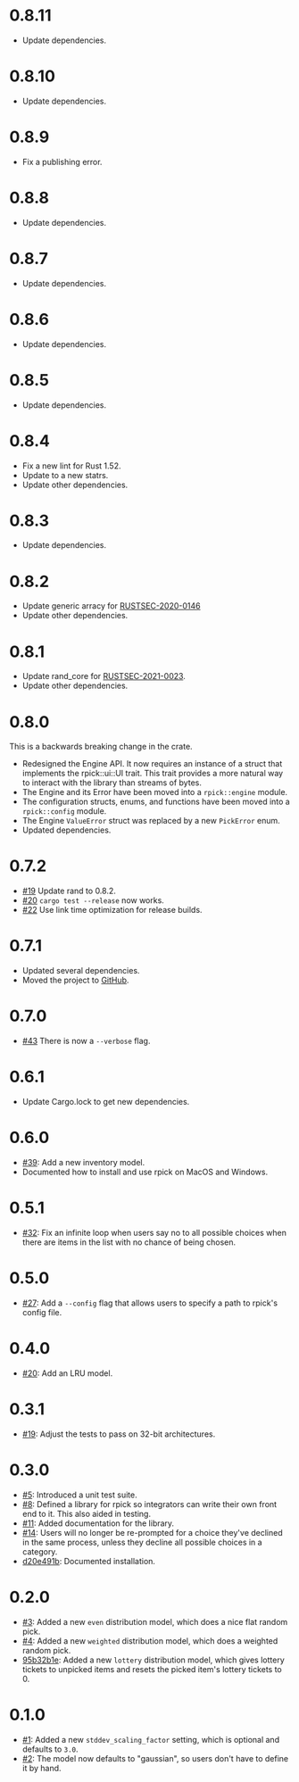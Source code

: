 # 0.8.11

* Update dependencies.


# 0.8.10

* Update dependencies.


# 0.8.9

* Fix a publishing error.


# 0.8.8

* Update dependencies.


# 0.8.7

* Update dependencies.


# 0.8.6

* Update dependencies.


# 0.8.5

* Update dependencies.


# 0.8.4

* Fix a new lint for Rust 1.52.
* Update to a new statrs.
* Update other dependencies.


# 0.8.3

* Update dependencies.


# 0.8.2

* Update generic arracy for
  [RUSTSEC-2020-0146](https://rustsec.org/advisories/RUSTSEC-2020-0146.html)
* Update other dependencies.


# 0.8.1

* Update rand_core for [RUSTSEC-2021-0023](https://rustsec.org/advisories/RUSTSEC-2021-0023).
* Update other dependencies.


# 0.8.0

This is a backwards breaking change in the crate.

* Redesigned the Engine API. It now requires an instance of a struct that implements the
  rpick::ui::UI trait. This trait provides a more natural way to interact with the library than
  streams of bytes.
* The Engine and its Error have been moved into a `rpick::engine` module.
* The configuration structs, enums, and functions have been moved into a `rpick::config` module.
* The Engine `ValueError` struct was replaced by a new `PickError` enum.
* Updated dependencies.


# 0.7.2

* [#19](https://github.com/bowlofeggs/rpick/issues/19) Update rand to 0.8.2.
* [#20](https://github.com/bowlofeggs/rpick/issues/20) `cargo test --release` now works.
* [#22](https://github.com/bowlofeggs/rpick/pull/22) Use link time optimization for release builds.


# 0.7.1

* Updated several dependencies.
* Moved the project to [GitHub](https://github.com/bowlofeggs/rpick).


# 0.7.0

* [#43](https://gitlab.com/bowlofeggs/rpick/-/merge_requests/43) There is now a ```--verbose```
  flag.


# 0.6.1

* Update Cargo.lock to get new dependencies.


# 0.6.0

* [#39](https://gitlab.com/bowlofeggs/rpick/-/merge_requests/39): Add a new inventory model.
* Documented how to install and use rpick on MacOS and Windows.


# 0.5.1

* [#32](https://gitlab.com/bowlofeggs/rpick/-/merge_requests/32): Fix an infinite loop when users
  say no to all possible choices when there are items in the list with no chance of being chosen.


# 0.5.0

* [#27](https://gitlab.com/bowlofeggs/rpick/merge_requests/27): Add a ```--config``` flag that
  allows users to specify a path to rpick's config file.


# 0.4.0

* [#20](https://gitlab.com/bowlofeggs/rpick/merge_requests/20): Add an LRU model.


# 0.3.1

* [#19](https://gitlab.com/bowlofeggs/rpick/merge_requests/19): Adjust the tests to pass on 32-bit
  architectures.


# 0.3.0

* [#5](https://gitlab.com/bowlofeggs/rpick/merge_requests/5): Introduced a unit test suite.
* [#8](https://gitlab.com/bowlofeggs/rpick/merge_requests/8): Defined a library for rpick so
  integrators can write their own front end to it. This also aided in testing.
* [#11](https://gitlab.com/bowlofeggs/rpick/merge_requests/11): Added documentation for the library.
* [#14](https://gitlab.com/bowlofeggs/rpick/merge_requests/14): Users will no longer be re-prompted
  for a choice they've declined in the same process, unless they decline all possible choices in a
  category.
* [d20e491b](https://gitlab.com/bowlofeggs/rpick/commit/d20e491b5971b73dd27d46bae3938f9321272517):
  Documented installation.


# 0.2.0

* [#3](https://gitlab.com/bowlofeggs/rpick/merge_requests/3): Added a new ```even``` distribution
  model, which does a nice flat random pick.
* [#4](https://gitlab.com/bowlofeggs/rpick/merge_requests/4): Added a new ```weighted```
  distribution model, which does a weighted random pick.
* [95b32b1e](https://gitlab.com/bowlofeggs/rpick/commit/95b32b1e4c103843cf3af900d94f5fef3ca286df):
  Added a new ```lottery``` distribution model, which gives lottery tickets to unpicked items and
  resets the picked item's lottery tickets to 0.


# 0.1.0

* [#1](https://gitlab.com/bowlofeggs/rpick/merge_requests/1): Added a new
  ```stddev_scaling_factor``` setting, which is optional and defaults to ```3.0```.
* [#2](https://gitlab.com/bowlofeggs/rpick/merge_requests/2): The model now defaults to "gaussian",
  so users don't have to define it by hand.
